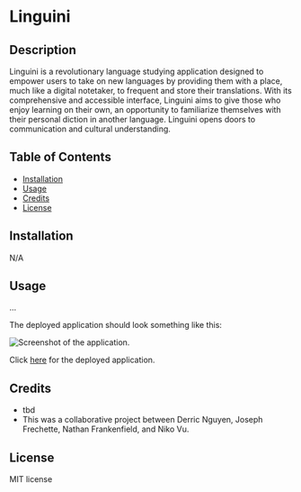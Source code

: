 # Linguini

## Description

Linguini is a revolutionary language studying application designed to empower users to take on new languages by providing them with a place, much like a digital notetaker, to frequent and store their translations.  With its comprehensive and accessible interface, Linguini aims to give those who enjoy learning on their own, an opportunity to familiarize themselves with their personal diction in another language. Linguini opens doors to communication and cultural understanding.

## Table of Contents

- [Installation](#installation)
- [Usage](#usage)
- [Credits](#credits)
- [License](#license)

## Installation

N/A

## Usage

...

The deployed application should look something like this:

![Screenshot of the application.](/assets/media/screenshot.png)

Click [here](...) for the deployed application.

## Credits

* tbd
* This was a collaborative project between Derric Nguyen, Joseph Frechette, Nathan Frankenfield, and Niko Vu.

## License

MIT license
